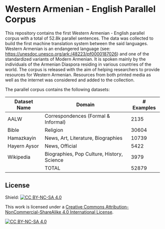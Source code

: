 # Western Armenian - English Parallel Corpus

This repository contains the first Western Armenian - English parallel corpus with a total of 52.8k parallel sentences. The data was collected to build the first machine translation system between the said languages. Western Armenian is an endangered language (see: https://unesdoc.unesco.org/ark:/48223/pf0000187026) and one of the standardized variants of Modern Armenian. It is spoken mainly by the individuals of the Armenian Diaspora residing in various countries of the world. 
The corpus is released with the aim of helping researchers to provide resources for Western Armenian. Resources from both printed media as well as the internet was considered and added to the collection. 

The parallel corpus contains the following datasets:

| Dataset Name 	| Domain                                     	| # Examples 	|
|--------------	|--------------------------------------------	|------------	|
| AALW         	| Correspondences (Formal & Informal)        	| 2135       	|
| Bible        	| Religion                                   	| 30604      	|
| Hamazkayin   	| News, Art, Literature, Biographies         	| 10739      	|
| Hayern Aysor 	| News, Official                             	| 5422       	|
| Wikipedia    	| Biographies, Pop Culture, History, Science 	| 3979       	|
|              	| TOTAL                                      	| 52879      	|

## License
Shield: [![CC BY-NC-SA 4.0][cc-by-nc-sa-shield]][cc-by-nc-sa]

This work is licensed under a
[Creative Commons Attribution-NonCommercial-ShareAlike 4.0 International License][cc-by-nc-sa].

[![CC BY-NC-SA 4.0][cc-by-nc-sa-image]][cc-by-nc-sa]

[cc-by-nc-sa]: http://creativecommons.org/licenses/by-nc-sa/4.0/
[cc-by-nc-sa-image]: https://licensebuttons.net/l/by-nc-sa/4.0/88x31.png
[cc-by-nc-sa-shield]: https://img.shields.io/badge/License-CC%20BY--NC--SA%204.0-lightgrey.svg
